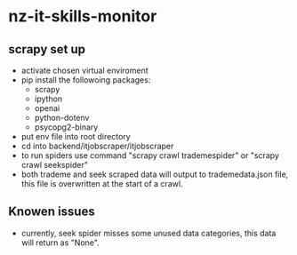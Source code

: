 # nz-it-skills-monitor
## scrapy set up
- activate chosen virtual enviroment
- pip install the followoing packages:
  - scrapy
  - ipython
  - openai
  - python-dotenv
  - psycopg2-binary
- put env file into root directory
- cd into backend/itjobscraper/itjobscraper
- to run spiders use command "scrapy crawl trademespider" or "scrapy crawl seekspider"
- both trademe and seek scraped data will output to trademedata.json file, this file is overwritten at the start of a crawl.

## Knowen issues
- currently, seek spider misses some unused data categories, this data will return as "None". 
